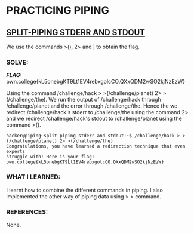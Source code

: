 # **PRACTICING PIPING**
## **<ins>SPLIT-PIPING STDERR AND STDOUT</ins>**
We use the commands >(), 2> and | to obtain the flag.

### SOLVE: 
***FLAG:*** pwn.college{kL5onebgKT9Lt1EV4rebxgolcCO.QXxQDM2wSO2kjNzEzW}

Using the command  /challenge/hack > >(/challenge/planet) 2> >(/challenge/the).
We run the output of /challenge/hack through /challenge/planet and the error through /challenge/the.
Hence the we redirect /challenge/hack's stderr to /challenge/the using the command 2>
and we redirect /challenge/hack's stdout to /challenge/planet using the command >().

```
hacker@piping~split-piping-stderr-and-stdout:~$ /challenge/hack > >(/challenge/planet) 2> >(/challenge/the)
Congratulations, you have learned a redirection technique that even experts
struggle with! Here is your flag:
pwn.college{kL5onebgKT9Lt1EV4rebxgolcCO.QXxQDM2wSO2kjNzEzW}

```

### WHAT I LEARNED: 
I learnt how to combine the different commands in piping. I also implemented the other way of piping data using > > command.

### REFERENCES:
None.
